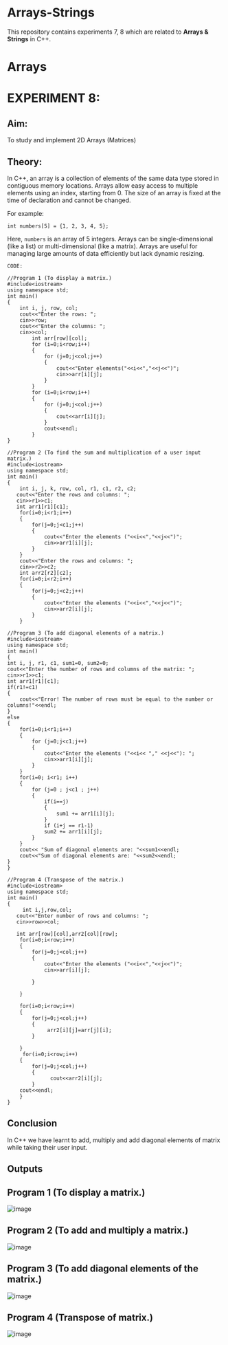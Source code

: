 # Arrays-Strings
This repository contains experiments 7, 8 which are related to __Arrays & Strings__ in C++.

# Arrays
# EXPERIMENT 8:
## Aim: 
To study and implement 2D Arrays (Matrices)
## Theory:
In C++, an array is a collection of elements of the same data type stored in contiguous memory locations. Arrays allow easy access to multiple elements using an index, starting from 0. The size of an array is fixed at the time of declaration and cannot be changed.

For example:

`int numbers[5] = {1, 2, 3, 4, 5};`

Here, `numbers` is an array of 5 integers. Arrays can be single-dimensional (like a list) or multi-dimensional (like a matrix). Arrays are useful for managing large amounts of data efficiently but lack dynamic resizing.

~~~
CODE:

//Program 1 (To display a matrix.)
#include<iostream>
using namespace std;
int main()
{
    int i, j, row, col;
    cout<<"Enter the rows: ";
    cin>>row;
    cout<<"Enter the columns: ";
    cin>>col;
        int arr[row][col];
        for (i=0;i<row;i++)
        {
            for (j=0;j<col;j++)
            {
                cout<<"Enter elements("<<i<<","<<j<<")";
                cin>>arr[i][j];
            }
        }
        for (i=0;i<row;i++)
        {
            for (j=0;j<col;j++)
            {
                cout<<arr[i][j];
            }
            cout<<endl;
        }
}

//Program 2 (To find the sum and multiplication of a user input matrix.)
#include<iostream>
using namespace std;
int main()
{
    int i, j, k, row, col, r1, c1, r2, c2;
   cout<<"Enter the rows and columns: ";
   cin>>r1>>c1;
   int arr1[r1][c1];
    for(i=0;i<r1;i++)
    {
        for(j=0;j<c1;j++)
        {
            cout<<"Enter the elements ("<<i<<","<<j<<")";
            cin>>arr1[i][j];
        }
    }
    cout<<"Enter the rows and columns: ";
    cin>>r2>>c2;
    int arr2[r2][c2];
    for(i=0;i<r2;i++)
    {
        for(j=0;j<c2;j++)
        {
            cout<<"Enter the elements ("<<i<<","<<j<<")";
            cin>>arr2[i][j];
        }
    }

//Program 3 (To add diagonal elements of a matrix.)
#include<iostream>
using namespace std;
int main()
{
int i, j, r1, c1, sum1=0, sum2=0;
cout<<"Enter the number of rows and columns of the matrix: ";
cin>>r1>>c1;
int arr1[r1][c1];
if(r1!=c1)
{
    cout<<"Error! The number of rows must be equal to the number or columns!"<<endl;
}
else
{
    for(i=0;i<r1;i++)
    {
        for (j=0;j<c1;j++)
        {
            cout<<"Enter the elements ("<<i<< "," <<j<<"): ";
            cin>>arr1[i][j];
        }
    }
    for(i=0; i<r1; i++)
    {
        for (j=0 ; j<c1 ; j++)
        {
            if(i==j)
            {
                sum1 += arr1[i][j];
            }
            if (i+j == r1-1)
            sum2 += arr1[i][j];
        }
    }
    cout<< "Sum of diagonal elements are: "<<sum1<<endl;
    cout<<"Sum of diagonal elements are: "<<sum2<<endl;
}
}

//Program 4 (Transpose of the matrix.)
#include<iostream>
using namespace std;
int main()
{
     int i,j,row,col;
   cout<<"Enter number of rows and columns: ";
   cin>>row>>col;
   
   int arr[row][col],arr2[col][row];
    for(i=0;i<row;i++)
    {
        for(j=0;j<col;j++)
        {
            cout<<"Enter the elements ("<<i<<","<<j<<")";
            cin>>arr[i][j];
             
        }
        
    }
      
    for(i=0;i<row;i++)
    {
        for(j=0;j<col;j++)
        {
             arr2[i][j]=arr[j][i]; 
        }
    
    }
     for(i=0;i<row;i++)
    {
        for(j=0;j<col;j++)
        {
              cout<<arr2[i][j]; 
        }
    cout<<endl;
    }
}

~~~

## Conclusion
In C++ we have learnt to add, multiply and add diagonal elements of matrix while taking their user input.

## Outputs

## Program 1 (To display a matrix.)
![image](https://github.com/user-attachments/assets/73da204b-0998-458c-8ff0-b5f37c63ca10)

## Program 2 (To add and multiply a matrix.)
![image](https://github.com/user-attachments/assets/4a4b8f56-1ce2-49a9-a3a8-aa8d160eaaa5)

## Program 3 (To add diagonal elements of the matrix.)
![image](https://github.com/user-attachments/assets/d9875b61-b65d-43f2-a382-366a07e03e67)

## Program 4 (Transpose of matrix.)
![image](https://github.com/user-attachments/assets/81905d84-4d3f-431f-8eb8-c66da9d4e97e)
